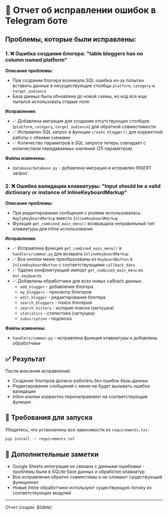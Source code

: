 # 🐛 Отчет об исправлении ошибок в Telegram боте

## Проблемы, которые были исправлены:

### 1. ❌ Ошибка создания блогера: "table bloggers has no column named platform"

**Описание проблемы:**
- При создании блогера возникала SQL ошибка из-за попытки вставить данные в несуществующие столбцы `platform`, `category` и `target_audience`
- База данных была обновлена до новой схемы, но код все еще пытался использовать старые поля

**Исправления:**
- ✅ Добавлена миграция для создания отсутствующих столбцов (`platform`, `category`, `target_audience`) для обратной совместимости
- ✅ Исправлен SQL запрос в функции `create_blogger()` для корректной работы с обеими схемами
- ✅ Количество параметров в SQL запросе теперь совпадает с количеством передаваемых значений (25 параметров)

**Файлы изменены:**
- `database/database.py` - добавлена миграция и исправлен INSERT запрос

### 2. ❌ Ошибка валидации клавиатуры: "Input should be a valid dictionary or instance of InlineKeyboardMarkup"

**Описание проблемы:**
- При редактировании сообщения с ролями использовалась `ReplyKeyboardMarkup` вместо `InlineKeyboardMarkup`
- Функция `get_combined_main_menu()` возвращала неправильный тип клавиатуры для inline использования

**Исправления:**
- ✅ Исправлена функция `get_combined_main_menu()` в `handlers/common.py` для возврата `InlineKeyboardMarkup`
- ✅ Все кнопки меню преобразованы из `KeyboardButton` в `InlineKeyboardButton` с соответствующими `callback_data`
- ✅ Удален конфликтующий импорт `get_combined_main_menu` из `bot.keyboards`
- ✅ Добавлены обработчики для всех новых callback данных:
  - `add_blogger` - добавление блогера
  - `my_bloggers` - просмотр блогеров
  - `edit_blogger` - редактирование блогера
  - `search_bloggers` - поиск блогеров
  - `search_history` - история поиска (заглушка)
  - `statistics` - статистика (заглушка)
  - `subscription` - подписка

**Файлы изменены:**
- `handlers/common.py` - исправлена функция клавиатуры и добавлены обработчики

## ✅ Результат

После внесения исправлений:
- Создание блогеров должно работать без ошибок базы данных
- Редактирование сообщений с меню не будет вызывать ошибки валидации
- Inline кнопки корректно перенаправляют на соответствующие функции

## 🔧 Требования для запуска

Убедитесь, что установлены все зависимости из `requirements.txt`:
```bash
pip install -r requirements.txt
```

## 📝 Дополнительные заметки

- Google Sheets интеграция не связана с данными ошибками - проблемы были в SQLite базе данных и обработке клавиатур
- Все исправления обратно совместимы и не сломают существующий функционал
- Новые inline обработчики используют существующую логику из соответствующих модулей

---
*Отчет создан: $(date)*